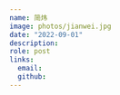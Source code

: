 ```yaml
---
name: 简炜
image: photos/jianwei.jpg
date: "2022-09-01"
description: 
role: post
links:
  email: 
  github: 
---
```


